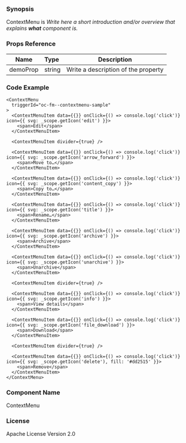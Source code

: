 ### Synopsis

ContextMenu is 
*Write here a short introduction and/or overview that explains **what** component is.*

### Props Reference

| Name                           | Type                    | Description                                                 |
| ------------------------------ | :---------------------- | ----------------------------------------------------------- |
| demoProp                       | string                  | Write a description of the property                         |

### Code Example

```
<ContextMenu
  triggerId="oc-fm--contextmenu-sample"
>
  <ContextMenuItem data={{}} onClick={() => console.log('click')} icon={{ svg: _scope.getIcon('edit') }}>
    <span>Edit</span>
  </ContextMenuItem>

  <ContextMenuItem divider={true} />

  <ContextMenuItem data={{}} onClick={() => console.log('click')} icon={{ svg: _scope.getIcon('arrow_forward') }}>
    <span>Move to…</span>
  </ContextMenuItem>

  <ContextMenuItem data={{}} onClick={() => console.log('click')} icon={{ svg: _scope.getIcon('content_copy') }}>
    <span>Copy to…</span>
  </ContextMenuItem>
  
  <ContextMenuItem data={{}} onClick={() => console.log('click')} icon={{ svg: _scope.getIcon('title') }}>
    <span>Rename…</span>
  </ContextMenuItem>

  <ContextMenuItem data={{}} onClick={() => console.log('click')} icon={{ svg: _scope.getIcon('archive') }}>
    <span>Archive</span>
  </ContextMenuItem>

  <ContextMenuItem data={{}} onClick={() => console.log('click')} icon={{ svg: _scope.getIcon('unarchive') }}>
    <span>Unarchive</span>
  </ContextMenuItem>
  
  <ContextMenuItem divider={true} />
  
  <ContextMenuItem data={{}} onClick={() => console.log('click')} icon={{ svg: _scope.getIcon('info') }}>
    <span>View details</span>
  </ContextMenuItem>

  <ContextMenuItem data={{}} onClick={() => console.log('click')} icon={{ svg: _scope.getIcon('file_download') }}> 
    <span>Download</span>
  </ContextMenuItem>

  <ContextMenuItem divider={true} />

  <ContextMenuItem data={{}} onClick={() => console.log('click')} icon={{ svg: _scope.getIcon('delete'), fill: '#dd2515' }}>
    <span>Remove</span>
  </ContextMenuItem>
</ContextMenu>
```

### Component Name

ContextMenu

### License

Apache License Version 2.0

